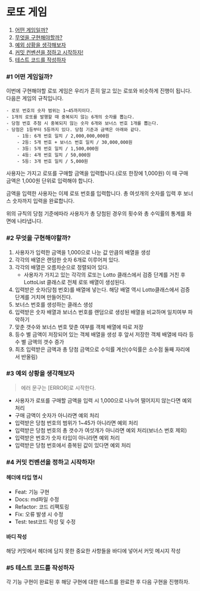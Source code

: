 # 로또 게임

1. [어떤 게임일까?](#1-어떤-게임일까)
2. [무엇을 구현해야할까?](#2-무엇을-구현해야할까)
3. [예외 상황을 생각해보자](#3-예외-상황을-생각해보자)
4. [커밋 컨벤션을 정하고 시작하자!](#4-커밋-컨벤션을-정하고-시작하자)
5. [테스트 코드를 작성하자](#5-테스트-코드를-작성하자)

### #1 어떤 게임일까?

이번에 구현해야할 로또 게임은 우리가 흔히 알고 있는 로또와 비슷하게 진행이 됩니다. 다음은 게임의 규칙입니다.

```
- 로또 번호의 숫자 범위는 1~45까지이다.
- 1개의 로또를 발행할 때 중복되지 않는 6개의 숫자를 뽑는다.
- 당첨 번호 추첨 시 중복되지 않는 숫자 6개와 보너스 번호 1개를 뽑는다.
- 당첨은 1등부터 5등까지 있다. 당첨 기준과 금액은 아래와 같다.
    - 1등: 6개 번호 일치 / 2,000,000,000원
    - 2등: 5개 번호 + 보너스 번호 일치 / 30,000,000원
    - 3등: 5개 번호 일치 / 1,500,000원
    - 4등: 4개 번호 일치 / 50,000원
    - 5등: 3개 번호 일치 / 5,000원
```

사용자는 가지고 로또를 구매할 금액을 입력합니다.(로또 한장에 1,000원) 이 때 구매 금액은 1,000원 단위로 입력해야 합니다.

금액을 입력한 사용자는 이제 로또 번호를 입력합니다. 총 여섯개의 숫자를 입력 후 보너스 숫자까지 입력을 완료합니다.

위의 규칙의 당첨 기준에따라 사용자가 총 당첨된 경우의 횟수와 총 수익률의 통계를 화면에 나타냅니다.

### #2 무엇을 구현해야할까?

1. 사용자가 입력한 금액을 1,000으로 나눈 값 만큼의 배열을 생성
2. 각각의 배열은 랜덤한 숫자 6개로 이루어져 있다.
3. 각각의 배열은 오름차순으로 정렬되어 있다.
   - 사용자가 가지고 있는 각각의 로또는 Lotto 클래스에서 검증 단계를 거친 후 LottoList 클래스로 전체 로또 배열이 생성된다.
4. 입력받은 숫자(당첨 번호)를 배열에 넣는다. 해당 배열 역시 Lotto클래스에서 검증 단계를 거치며 만들어진다.
5. 보너스 번호를 생성하는 클래스 생성
6. 입력받은 숫자 배열과 보너스 번호를 랜덤으로 생성된 배열을 비교하며 일치여부 파악하기
7. 맞춘 갯수와 보너스 번호 맞춘 여부를 객체 배열에 따로 저장
8. 등수 별 금액이 저장되어 있는 객체 배열을 생성 후 앞서 저장한 객체 배열에 따라 등수 별 금액의 갯수 증가
9. 최초 입력받은 금액과 총 당첨 금액으로 수익률 계산(수익률은 소수점 둘째 자리에서 반올림)

### #3 예외 상황을 생각해보자

> 에러 문구는 [ERROR]로 시작한다.

- 사용자가 로또를 구매할 금액을 입력 시 1,000으로 나누어 떨어지지 않는다면 예외 처리
- 구매 금액이 숫자가 아니라면 예외 처리
- 입력받은 당첨 번호의 범위가 1~45가 아니라면 예외 처리
- 입력받은 당첨 번호의 총 갯수가 여섯개가 아니라면 예외 처리(보너스 번호 제외)
- 입력받은 번호가 숫자 타입이 아니라면 예외 처리
- 입력받은 당첨 번호에서 중복된 값이 있다면 예외 처리

### #4 커밋 컨벤션을 정하고 시작하자!

#### 헤더에 타입 명시

- Feat: 기능 구현
- Docs: md파일 수정
- Refactor: 코드 리팩토링
- Fix: 오류 발생 시 수정
- Test: test코드 작성 및 수정

#### 바디 작성

해당 커밋에서 헤더에 담지 못한 중요한 사항들을 바디에 넣어서 커밋 메시지 작성

### #5 테스트 코드를 작성하자

각 기능 구현이 완료된 후 해당 구현에 대한 테스트를 완료한 후 다음 구현을 진행하자.
